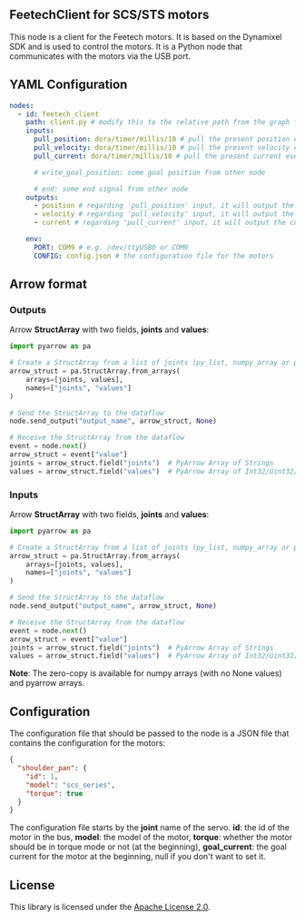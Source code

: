 ## FeetechClient for SCS/STS motors

This node is a client for the Feetech motors. It is based on the Dynamixel SDK and is used to control the motors. It
is a Python node that communicates with the motors via the USB port.

## YAML Configuration

```YAML
nodes:
  - id: feetech_client
    path: client.py # modify this to the relative path from the graph file to the client script
    inputs:
      pull_position: dora/timer/millis/10 # pull the present position every 10ms
      pull_velocity: dora/timer/millis/10 # pull the present velocity every 10ms
      pull_current: dora/timer/millis/10 # pull the present current every 10ms

      # write_goal_position: some goal position from other node

      # end: some end signal from other node
    outputs:
      - position # regarding 'pull_position' input, it will output the position every 10ms
      - velocity # regarding 'pull_velocity' input, it will output the velocity every 10ms
      - current # regarding 'pull_current' input, it will output the current every 10ms

    env:
      PORT: COM9 # e.g. /dev/ttyUSB0 or COM9
      CONFIG: config.json # the configuration file for the motors
```

## Arrow format

### Outputs

Arrow **StructArray** with two fields, **joints** and **values**:

```Python
import pyarrow as pa

# Create a StructArray from a list of joints (py_list, numpy_array or pyarrow_array) and a list of values (py_list, numpy_array or pyarrow_array)
arrow_struct = pa.StructArray.from_arrays(
    arrays=[joints, values],
    names=["joints", "values"]
)

# Send the StructArray to the dataflow
node.send_output("output_name", arrow_struct, None)

# Receive the StructArray from the dataflow
event = node.next()
arrow_struct = event["value"]
joints = arrow_struct.field("joints")  # PyArrow Array of Strings
values = arrow_struct.field("values")  # PyArrow Array of Int32/Uint32/Float32...
```

### Inputs

Arrow **StructArray** with two fields, **joints** and **values**:

```Python
import pyarrow as pa

# Create a StructArray from a list of joints (py_list, numpy_array or pyarrow_array) and a list of values (py_list, numpy_array or pyarrow_array)
arrow_struct = pa.StructArray.from_arrays(
    arrays=[joints, values],
    names=["joints", "values"]
)

# Send the StructArray to the dataflow
node.send_output("output_name", arrow_struct, None)

# Receive the StructArray from the dataflow
event = node.next()
arrow_struct = event["value"]
joints = arrow_struct.field("joints")  # PyArrow Array of Strings
values = arrow_struct.field("values")  # PyArrow Array of Int32/Uint32/Float32...
```

**Note**: The zero-copy is available for numpy arrays (with no None values) and pyarrow arrays.

## Configuration

The configuration file that should be passed to the node is a JSON file that contains the configuration for the motors:

```JSON
{
  "shoulder_pan": {
    "id": 1,
    "model": "scs_series",
    "torque": true
  }
}
```

The configuration file starts by the **joint** name of the servo. **id**: the id of the motor in the bus, **model**: the
model of the motor, **torque**: whether the motor should be in torque mode or not (at the beginning), **goal_current**:
the goal current for the motor at the beginning, null if you don't want to set it.

## License

This library is licensed under the [Apache License 2.0](../../LICENSE).